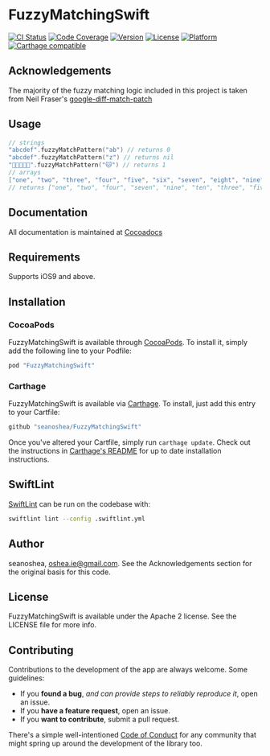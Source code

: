 # FuzzyMatchingSwift

[![CI Status](https://circleci.com/gh/seanoshea/FuzzyMatchingSwift/tree/develop.svg?style=svg)](https://circleci.com/gh/seanoshea/FuzzyMatchingSwift/tree/develop)
[![Code Coverage](http://codecov.io/github/seanoshea/FuzzyMatchingSwift/coverage.svg?branch=develop)](http://codecov.io/github/seanoshea/FuzzyMatchingSwift?branch=develop)
[![Version](https://img.shields.io/cocoapods/v/FuzzyMatchingSwift.svg?style=flat)](http://cocoapods.org/pods/FuzzyMatchingSwift)
[![License](https://img.shields.io/cocoapods/l/FuzzyMatchingSwift.svg?style=flat)](http://cocoapods.org/pods/FuzzyMatchingSwift)
[![Platform](https://img.shields.io/cocoapods/p/FuzzyMatchingSwift.svg?style=flat)](http://cocoapods.org/pods/FuzzyMatchingSwift)
[![Carthage compatible](https://img.shields.io/badge/Carthage-compatible-4BC51D.svg?style=flat)](https://github.com/Carthage/Carthage)

## Acknowledgements

The majority of the fuzzy matching logic included in this project is taken from Neil Fraser's [google-diff-match-patch](https://code.google.com/p/google-diff-match-patch/)

## Usage

```swift
// strings
"abcdef".fuzzyMatchPattern("ab") // returns 0
"abcdef".fuzzyMatchPattern("z") // returns nil
"🐶🐱🐶🐶🐶".fuzzyMatchPattern("🐱") // returns 1
// arrays
["one", "two", "three", "four", "five", "six", "seven", "eight", "nine", "ten"].sortedByFuzzyMatchPattern("on")
// returns ["one", "two", "four", "seven", "nine", "ten", "three", "five", "six", "eight"]
```

## Documentation

All documentation is maintained at [Cocoadocs](http://cocoadocs.org/docsets/FuzzyMatchingSwift/)

## Requirements

Supports iOS9 and above.

## Installation

### CocoaPods

FuzzyMatchingSwift is available through [CocoaPods](http://cocoapods.org). To install it, simply add the following line to your Podfile:

```ruby
pod "FuzzyMatchingSwift"
```

### Carthage

FuzzyMatchingSwift is available via [Carthage](https://github.com/Carthage/Carthage). To install, just add this entry to your Cartfile:

```ruby
github "seanoshea/FuzzyMatchingSwift"
```

Once you've altered your Cartfile, simply run `carthage update`. Check out the instructions in [Carthage's README](https://github.com/Carthage/Carthage) for up to date installation instructions.

## SwiftLint

[SwiftLint](https://github.com/realm/SwiftLint) can be run on the codebase with:

```bash
swiftlint lint --config .swiftlint.yml
```

## Author

seanoshea, oshea.ie@gmail.com. See the Acknowledgements section for the original basis for this code.

## License

FuzzyMatchingSwift is available under the Apache 2 license. See the LICENSE file for more info.

## Contributing

Contributions to the development of the app are always welcome. Some guidelines:
- If you **found a bug**, _and can provide steps to reliably reproduce it_, open an issue.
- If you **have a feature request**, open an issue.
- If you **want to contribute**, submit a pull request.

There's a simple well-intentioned [Code of Conduct](http://contributor-covenant.org/version/1/2/0/code_of_conduct.txt) for any community that might spring up around the development of the library too.
